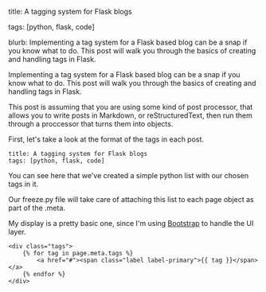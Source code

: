 title: A tagging system for Flask blogs

tags: [python, flask, code]

blurb: Implementing a tag system for a Flask based blog can be a snap if you know what to do. This post will walk you through the basics of creating and handling tags in Flask.

Implementing a tag system for a Flask based blog can be a snap if you know what to do. This post will walk you through the basics of creating and handling tags in Flask.

This post is assuming that you are using some kind of post processor, that allows you to write posts in Markdown, or reStructuredText, then run them through a proccessor that turns them into objects.

First, let's take a look at the format of the tags in each post.

    title: A tagging system for Flask blogs
    tags: [python, flask, code]

You can see here that we've created a simple python list with our chosen tags in it. 

Our freeze.py file will take care of attaching this list to each page object as part of the .meta.



My display is a pretty basic one, since I'm using [Bootstrap](http://getbootstrap.com/) to handle the UI layer.

    <div class="tags">
        {% for tag in page.meta.tags %}
            <a href="#"><span class="label label-primary">{{ tag }}</span></a>
        {% endfor %}
    </div>
